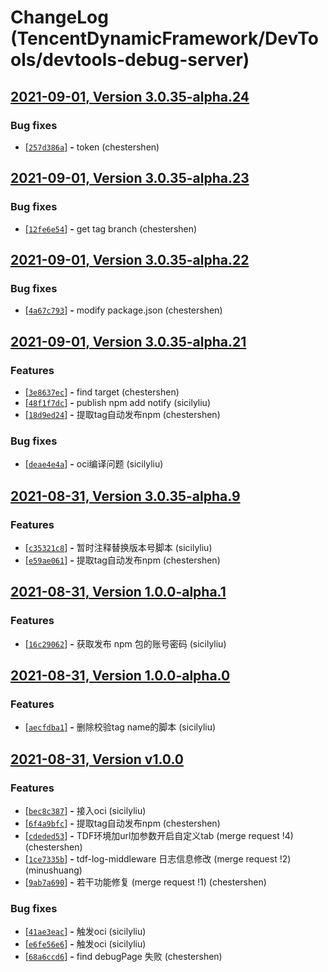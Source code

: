 # ChangeLog (TencentDynamicFramework/DevTools/devtools-debug-server)

## [2021-09-01, Version  3.0.35-alpha.24](http://git.woa.com/TencentDynamicFramework/DevTools/devtools-debug-server/-/tags/3.0.35-alpha.24)


### Bug fixes

 - [[`257d386a`](http://git.woa.com/TencentDynamicFramework/DevTools/devtools-debug-server/commit/257d386a)] **-** token (chestershen) 




## [2021-09-01, Version  3.0.35-alpha.23](http://git.woa.com/TencentDynamicFramework/DevTools/devtools-debug-server/-/tags/3.0.35-alpha.23)


### Bug fixes

 - [[`12fe6e54`](http://git.woa.com/TencentDynamicFramework/DevTools/devtools-debug-server/commit/12fe6e54)] **-** get tag branch (chestershen) 




## [2021-09-01, Version  3.0.35-alpha.22](http://git.woa.com/TencentDynamicFramework/DevTools/devtools-debug-server/-/tags/3.0.35-alpha.22)


### Bug fixes

 - [[`4a67c793`](http://git.woa.com/TencentDynamicFramework/DevTools/devtools-debug-server/commit/4a67c793)] **-** modify package.json (chestershen) 




## [2021-09-01, Version  3.0.35-alpha.21](http://git.woa.com/TencentDynamicFramework/DevTools/devtools-debug-server/-/tags/3.0.35-alpha.21)



### Features

 - [[`3e8637ec`](http://git.woa.com/TencentDynamicFramework/DevTools/devtools-debug-server/commit/3e8637ec)] **-** find target (chestershen) 
 - [[`48f1f7dc`](http://git.woa.com/TencentDynamicFramework/DevTools/devtools-debug-server/commit/48f1f7dc)] **-** publish npm add notify (sicilyliu) 
 - [[`18d9ed24`](http://git.woa.com/TencentDynamicFramework/DevTools/devtools-debug-server/commit/18d9ed24)] **-** 提取tag自动发布npm (chestershen) 

### Bug fixes

 - [[`deae4e4a`](http://git.woa.com/TencentDynamicFramework/DevTools/devtools-debug-server/commit/deae4e4a)] **-** oci编译问题 (sicilyliu) 




## [2021-08-31, Version  3.0.35-alpha.9](http://git.woa.com/TencentDynamicFramework/DevTools/devtools-debug-server/-/tags/3.0.35-alpha.9)



### Features

 - [[`c35321c8`](http://git.woa.com/TencentDynamicFramework/DevTools/devtools-debug-server/commit/c35321c8)] **-** 暂时注释替换版本号脚本 (sicilyliu) 
 - [[`e59ae061`](http://git.woa.com/TencentDynamicFramework/DevTools/devtools-debug-server/commit/e59ae061)] **-** 提取tag自动发布npm (chestershen) 




## [2021-08-31, Version  1.0.0-alpha.1](http://git.woa.com/TencentDynamicFramework/DevTools/devtools-debug-server/-/tags/1.0.0-alpha.1)



### Features

 - [[`16c29062`](http://git.woa.com/TencentDynamicFramework/DevTools/devtools-debug-server/commit/16c29062)] **-** 获取发布 npm 包的账号密码 (sicilyliu) 




## [2021-08-31, Version  1.0.0-alpha.0](http://git.woa.com/TencentDynamicFramework/DevTools/devtools-debug-server/-/tags/1.0.0-alpha.0)



### Features

 - [[`aecfdba1`](http://git.woa.com/TencentDynamicFramework/DevTools/devtools-debug-server/commit/aecfdba1)] **-** 删除校验tag name的脚本 (sicilyliu) 




## [2021-08-31, Version  v1.0.0](http://git.woa.com/TencentDynamicFramework/DevTools/devtools-debug-server/-/tags/v1.0.0)



### Features

 - [[`bec8c387`](http://git.woa.com/TencentDynamicFramework/DevTools/devtools-debug-server/commit/bec8c387)] **-** 接入oci (sicilyliu) 
 - [[`6f4a9bfc`](http://git.woa.com/TencentDynamicFramework/DevTools/devtools-debug-server/commit/6f4a9bfc)] **-** 提取tag自动发布npm (chestershen) 
 - [[`cdeded53`](http://git.woa.com/TencentDynamicFramework/DevTools/devtools-debug-server/commit/cdeded53)] **-** TDF环境加url加参数开启自定义tab (merge request !4) (chestershen) 
 - [[`1ce7335b`](http://git.woa.com/TencentDynamicFramework/DevTools/devtools-debug-server/commit/1ce7335b)] **-** tdf-log-middleware 日志信息修改 (merge request !2) (minushuang) 
 - [[`9ab7a690`](http://git.woa.com/TencentDynamicFramework/DevTools/devtools-debug-server/commit/9ab7a690)] **-** 若干功能修复 (merge request !1) (chestershen) 

### Bug fixes

 - [[`41ae3eac`](http://git.woa.com/TencentDynamicFramework/DevTools/devtools-debug-server/commit/41ae3eac)] **-** 触发oci (sicilyliu) 
 - [[`e6fe56e6`](http://git.woa.com/TencentDynamicFramework/DevTools/devtools-debug-server/commit/e6fe56e6)] **-** 触发oci (sicilyliu) 
 - [[`68a6ccd6`](http://git.woa.com/TencentDynamicFramework/DevTools/devtools-debug-server/commit/68a6ccd6)] **-** find debugPage 失败 (chestershen) 




